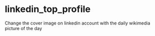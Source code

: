 # linkedin_top_profile
Change the cover image on linkedin account with the daily wikimedia picture of the day

